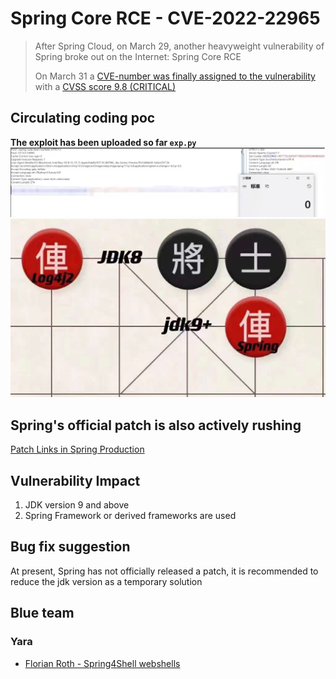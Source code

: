 # Spring Core RCE - CVE-2022-22965

> After Spring Cloud, on March 29, another heavyweight vulnerability of Spring broke out on the Internet: Spring Core RCE 
> 
> On March 31 a [CVE-number was finally assigned to the vulnerability](https://tanzu.vmware.com/security/cve-2022-22965) with a [CVSS score 9.8 (CRITICAL)](https://www.first.org/cvss/calculator/3.0#CVSS:3.0/AV:N/AC:L/PR:N/UI:N/S:U/C:H/I:H/A:H)

## Circulating coding poc 
**The exploit has been uploaded so far ```exp.py```**  
![Circulating coding poc ](images/poc.png)  
![awkward situation ](images/img_1.png)

## Spring's official patch is also actively rushing   
[Patch Links in Spring Production ](https://github.com/spring-projects/spring-framework/commit/7f7fb58dd0dae86d22268a4b59ac7c72a6c22529)

## Vulnerability Impact 
1. JDK version 9 and above 
2. Spring Framework or derived frameworks are used

## Bug fix suggestion 
At present, Spring has not officially released a patch, it is recommended to reduce the jdk version as a temporary solution

## Blue team
### Yara
* [Florian Roth - Spring4Shell webshells](https://github.com/Neo23x0/signature-base/blob/master/yara/expl_spring4shell.yar)
